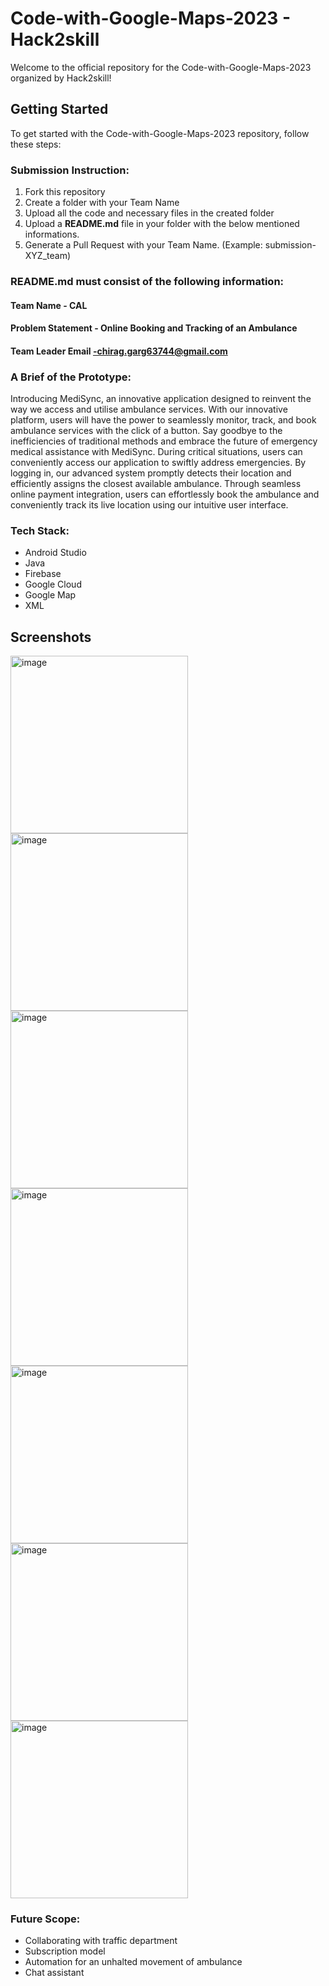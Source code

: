 # Code-with-Google-Maps-2023 - Hack2skill

Welcome to the official repository for the Code-with-Google-Maps-2023 organized by Hack2skill!

## Getting Started

To get started with the Code-with-Google-Maps-2023 repository, follow these steps:

### Submission Instruction:
  1. Fork this repository
  2. Create a folder with your Team Name
  3. Upload all the code and necessary files in the created folder
  4. Upload a **README.md** file in your folder with the below mentioned informations.
  5. Generate a Pull Request with your Team Name. (Example: submission-XYZ_team)

### README.md must consist of the following information:

#### Team Name - CAL
#### Problem Statement - Online Booking and Tracking of an Ambulance
#### Team Leader Email -chirag.garg63744@gmail.com

### A Brief of the Prototype:
  Introducing MediSync, an innovative application designed to reinvent the way we access and utilise ambulance services. With our innovative platform, users will have the power to seamlessly monitor, track, and book ambulance services with the click of a button. Say goodbye to the inefficiencies of traditional methods and embrace the future of emergency medical assistance with MediSync. During critical situations, users can conveniently access our application to swiftly address emergencies. By logging in, our advanced system promptly detects their location and efficiently assigns the closest available ambulance. Through seamless online payment integration, users can effortlessly book the ambulance and conveniently track its live location using our intuitive user interface.
  
### Tech Stack: 
 - Android Studio
- Java
- Firebase
- Google Cloud
- Google Map
- XML

## Screenshots

<img width="284" alt="image" src="https://github.com/chirag63744/MediSync/assets/99059872/963b3874-86fa-4cb9-9f2a-192b2bcc9891">


<img width="284" alt="image" src="https://github.com/chirag63744/MediSync/assets/99059872/7663f498-6209-4122-858b-80e0634426dd">

<img width="284" alt="image" src="https://github.com/chirag63744/MediSync/assets/99059872/687b3205-eb76-4192-afaf-2bef2203752d">

<img width="284" alt="image" src="https://github.com/chirag63744/MediSync/assets/99059872/dfae9aae-1991-4eb6-9fde-56cbd16082e1">

<img width="284" alt="image" src="https://github.com/chirag63744/MediSync/assets/99059872/3b4d398e-aadc-45f6-a7f7-7fc1442b5bdb">

<img width="284" alt="image" src="https://github.com/chirag63744/MediSync/assets/99059872/0435a40e-4eea-40ae-b23b-033fafa0a2e3">

<img width="284" alt="image" src="https://github.com/chirag63744/MediSync/assets/99059872/fc391bef-4cc2-41bd-ba24-09e911351099">

   
  
### Future Scope:
  - Collaborating with traffic department
  - Subscription model
  - Automation for an unhalted movement of ambulance
  - Chat assistant
